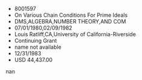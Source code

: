 
* 8001597
* On Various Chain Conditions For Prime Ideals
* DMS,ALGEBRA,NUMBER THEORY,AND COM
* 07/01/1980,02/09/1982
* Louis Ratliff,CA,University of California-Riverside
* Continuing Grant
*   name not available
* 12/31/1983
* USD 44,437.00

nan
